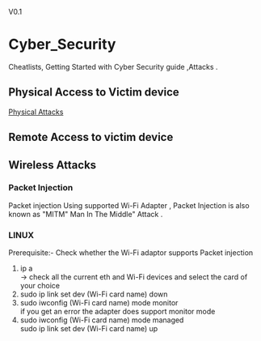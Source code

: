 V0.1
# <b> Cyber_Security </b>
Cheatlists, Getting Started with Cyber Security guide ,Attacks .
## Physical  Access to Victim device 
<a href ="https://github.com/the-AY/Cyber_Security/blob/main/Physical.md" > Physical Attacks <a>

## Remote Access to victim device

## Wireless Attacks 

### Packet Injection 
Packet injection Using supported Wi-Fi Adapter , Packet Injection is also known as "MITM" Man In The Middle" Attack .

 ### LINUX 
Prerequisite:- Check whether the Wi-Fi adaptor supports Packet injection
 1) ip a <br>
 -> check all the current  eth and Wi-Fi devices and select the card of  your choice <br>
 2) sudo ip link set dev (Wi-Fi card name) down <br>
 3) sudo iwconfig (Wi-Fi card name) mode monitor <br>
 if you get an error the adapter does support monitor mode <br>
 4) sudo iwconfig (Wi-Fi card name) mode managed <br>
    sudo ip link set dev (Wi-Fi card name) up <br>


  